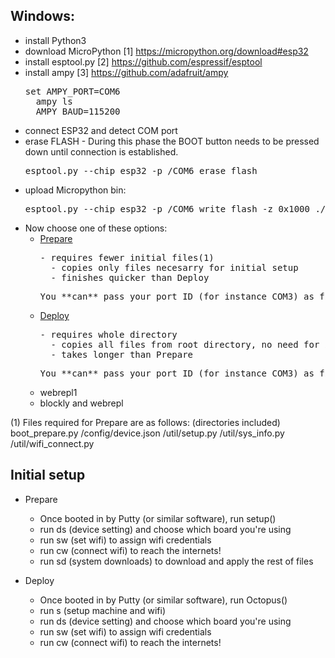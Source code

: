 ## Windows:
* install Python3 
* download MicroPython [1] https://micropython.org/download#esp32
* install esptool.py [2] https://github.com/espressif/esptool
* install ampy [3] https://github.com/adafruit/ampy 
    <pre>set AMPY_PORT=COM6
    ampy ls
    AMPY_BAUD=115200</pre>
* connect ESP32 and detect COM port
* erase FLASH - During this phase the BOOT button needs to be pressed down until connection is established.
    <pre>esptool.py --chip esp32 -p /COM6 erase_flash</pre>
* upload Micropython bin: 
    <pre>esptool.py --chip esp32 -p /COM6 write_flash -z 0x1000 ./down/esp32-20180821-v1.9.4-479-g828f771e3.bin</pre>
* Now choose one of these options:
    * [Prepare](https://github.com/octopusengine/octopuslab/blob/master/esp32-micropython/prepare.bat)
        <pre>- requires fewer initial files(1)
        - copies only files necesarry for initial setup
        - finishes quicker than Deploy</pre>
        <pre>You **can** pass your port ID (for instance COM3) as first parameter if you're running the script from command line.</pre>
    * [Deploy](https://github.com/octopusengine/octopuslab/blob/master/esp32-micropython/deploy.bat)
        <pre>- requires whole directory
        - copies all files from root directory, no need for initial setup
        - takes longer than Prepare</pre>
        <pre>You **can** pass your port ID (for instance COM3) as first parameter if you're running the script from command line.</pre>
    * webrepl1
    * blockly and webrepl

(1) Files required for Prepare are as follows: (directories included)
 boot_prepare.py
 /config/device.json
 /util/setup.py
 /util/sys_info.py
 /util/wifi_connect.py

## Initial setup
* Prepare
    * Once booted in by Putty (or similar software), run setup()
    * run ds (device setting) and choose which board you're using
    * run sw (set wifi) to assign wifi credentials
    * run cw (connect wifi) to reach the internets!
    * run sd (system downloads) to download and apply the rest of files
    
* Deploy
    * Once booted in by Putty (or similar software), run Octopus()
    * run s (setup machine and wifi)
    * run ds (device setting) and choose which board you're using
    * run sw (set wifi) to assign wifi credentials
    * run cw (connect wifi) to reach the internets!